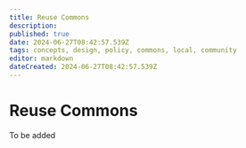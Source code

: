 ```yaml
---
title: Reuse Commons
description: 
published: true
date: 2024-06-27T08:42:57.539Z
tags: concepts, design, policy, commons, local, community
editor: markdown
dateCreated: 2024-06-27T08:42:57.539Z
---
```


# Reuse Commons

To be added